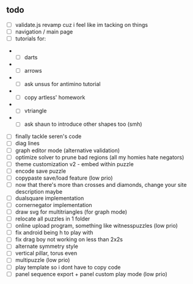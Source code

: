 ## todo

- [ ] validate.js revamp cuz i feel like im tacking on things
- [ ] navigation / main page
- [ ] tutorials for:
- - [ ] darts
- - [ ] arrows
- - [ ] ask unsus for antimino tutorial
- - [ ] copy artless' homework
- - [ ] vtriangle
- - [ ] ask shaun to introduce other shapes too (smh)
- [ ] finally tackle seren's code
- [ ] diag lines
- [ ] graph editor mode (alternative validation)
- [ ] optimize solver to prune bad regions (all my homies hate negators)
- [ ] theme customization v2 - embed within puzzle
- [ ] encode save puzzle
- [ ] copypaste save/load feature (low prio)
- [ ] now that there's more than crosses and diamonds, change your site description maybe
- [ ] dualsquare implementation
- [ ] cornernegator implementation
- [ ] draw svg for multitriangles (for graph mode)
- [ ] relocate all puzzles in 1 folder
- [ ] online upload program, something like witnesspuzzles (low prio)
- [ ] fix android being h to play with
- [ ] fix drag boy not working on less than 2x2s
- [ ] alternate symmetry style
- [ ] vertical pillar, torus even
- [ ] multipuzzle (low prio)
- [ ] play template so i dont have to copy code
- [ ] panel sequence export + panel custom play mode (low prio)
